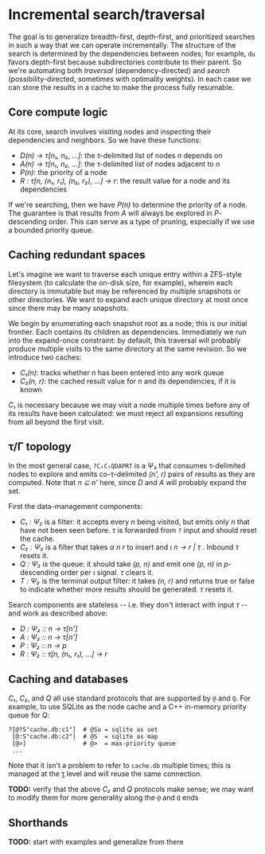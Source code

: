# Incremental search/traversal
The goal is to generalize breadth-first, depth-first, and prioritized searches in such a way that we can operate incrementally. The structure of the search is determined by the dependencies between nodes; for example, `du` favors depth-first because subdirectories contribute to their parent. So we're automating both _traversal_ (dependency-directed) and _search_ (possibility-directed, sometimes with optimality weights). In each case we can store the results in a cache to make the process fully resumable.


## Core compute logic
At its core, search involves visiting nodes and inspecting their dependencies and neighbors. So we have these functions:

+ _D(n) → τ[n₁, n₂, ...]_: the τ-delimited list of nodes _n_ depends on
+ _A(n) → τ[n₁, n₂, ...]_: the τ-delimited list of nodes adjacent to _n_
+ _P(n)_: the priority of a node
+ _R : τ[n, (n₁, r₁), (n₂, r₂), ...] → r_: the result value for a node and its dependencies

If we're searching, then we have _P(n)_ to determine the priority of a node. The guarantee is that results from _A_ will always be explored in _P_-descending order. This can serve as a type of pruning, especially if we use a bounded priority queue.


## Caching redundant spaces
Let's imagine we want to traverse each unique entry within a ZFS-style filesystem (to calculate the on-disk size, for example), wherein each directory is immutable but may be referenced by multiple snapshots or other directories. We want to expand each unique directory at most once since there may be many snapshots.

We begin by enumerating each snapshot root as a node; this is our initial frontier. Each contains its children as dependencies. Immediately we run into the expand-once constraint: by default, this traversal will probably produce multiple visits to the same directory at the same revision. So we introduce two caches:

+ _C₁(n)_: tracks whether _n_ has been entered into any work queue
+ _C₂(n, r)_: the cached result value for _n_ and its dependencies, if it is known

_C₁_ is necessary because we may visit a node multiple times before any of its results have been calculated: we must reject all expansions resulting from all beyond the first visit.


## τ/Γ topology
In the most general case, `?C₁C₂QDAPRT` is a Ψ₂ that consumes τ-delimited nodes to explore and emits co-τ-delimited _(n', r)_ pairs of results as they are computed. Note that _n ⊆ n'_ here, since _D_ and _A_ will probably expand the set.

First the data-management components:

+ _C₁ : Ψ₂_ is a filter: it accepts every _n_ being visited, but emits only _n_ that have not been seen before. _τ_ is forwarded from `?` input and should reset the cache.
+ _C₂ : Ψ₂_ is a filter that takes _α n r_ to insert and _ι n → r | τ_ . Inbound _τ_ resets it.
+ _Q : Ψ₂_ is the queue: it should take _(p, n)_ and emit one _(p, n)_ in _p_-descending order per _ι_ signal. _τ_ clears it.
+ _T : Ψ₂_ is the terminal output filter: it takes _(n, r)_ and returns true or false to indicate whether more results should be generated. _τ_ resets it.

Search components are stateless -- i.e. they don't interact with input _τ_ -- and work as described above:

+ _D : Ψ₂ :: n → τ[n']_
+ _A : Ψ₂ :: n → τ[n']_
+ _P : Ψ₂ :: n → p_
+ _R : Ψ₂ :: τ[n, (n₁, r₁), ...] → r_


## Caching and databases
_C₁_, _C₂_, and _Q_ all use standard protocols that are supported by `@` and `Q`. For example, to use SQLite as the node cache and a C++ in-memory priority queue for _Q_:

```
?[@?S"cache.db:c1"]  # @Su = sqlite as set
 [@:S"cache.db:c2"]  # @S  = sqlite as map
 [@>]                # @>  = max-priority queue
 ...
```

Note that it isn't a problem to refer to `cache.db` multiple times; this is managed at the [τ](tau.md) level and will reuse the same connection.

**TODO:** verify that the above _C₂_ and _Q_ protocols make sense; we may want to modify them for more generality along the `@` and `Q` ends


## Shorthands
**TODO:** start with examples and generalize from there
